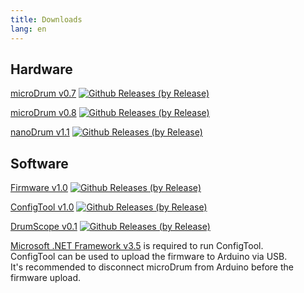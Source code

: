 ```yaml
---
title: Downloads
lang: en
---
```

## Hardware

[microDrum v0.7](https://github.com/microdrum/hardware/archive/v0.7.zip)
[![Github Releases (by Release)](https://img.shields.io/github/downloads/microdrum/hardware/v0.7/total.svg?style=plastic)](https://github.com/microdrum/hardware/archive/v0.7.zip)

[microDrum v0.8](https://github.com/microdrum/hardware/archive/v0.8.zip)
[![Github Releases (by Release)](https://img.shields.io/github/downloads/microdrum/hardware/v0.8/total.svg?style=plastic)](https://github.com/microdrum/hardware/archive/v0.8.zip)

[nanoDrum v1.1](https://github.com/microdrum/nanodrum/archive/v1.1.zip)
[![Github Releases (by Release)](https://img.shields.io/github/downloads/microdrum/nanodrum/v1.1/total.svg?style=plastic)](https://github.com/microdrum/nanodrum/archive/v1.1.zip)

## Software

[Firmware v1.0](https://github.com/microdrum/firmware/archive/v1.0.zip)
[![Github Releases (by Release)](https://img.shields.io/github/downloads/microdrum/firmware/v1.0/total.svg?style=plastic)](https://github.com/microdrum/firmware/archive/v1.0.zip)

[ConfigTool v1.0](https://github.com/microdrum/configtool/archive/v1.0.zip)
[![Github Releases (by Release)](https://img.shields.io/github/downloads/microdrum/configtool/v1.0/total.svg?style=plastic)](https://github.com/microdrum/configtool/archive/v1.0.zip)

[DrumScope v0.1](https://github.com/microdrum/drumscope/archive/v0.1.zip)
[![Github Releases (by Release)](https://img.shields.io/github/downloads/microdrum/drumscope/v0.1/total.svg?style=plastic)](https://github.com/microdrum/drumscope/archive/v0.1.zip)
<!--
[Python Executable for Windows](https://github.com/microdrum/configtool-py-win/archive/v0.1.zip)
[![Github Releases (by Release)](https://img.shields.io/github/downloads/microdrum/hardware/v0.1/total.svg?style=plastic)](https://github.com/microdrum/configtool-py-win/archive/v0.1.zip)
-->

[Microsoft .NET Framework v3.5](https://www.microsoft.com/it-it/download/details.aspx?id=21)
is required to run ConfigTool.<br>
ConfigTool can be used to upload the firmware to Arduino via USB.<br>
It's recommended to disconnect microDrum from Arduino before the firmware upload.
